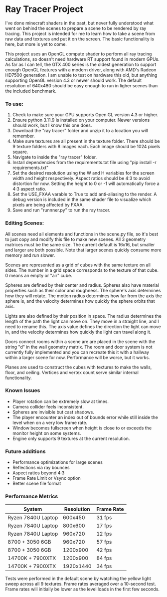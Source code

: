 # Ray Tracer Project

  I've done minecraft shaders in the past, but never fully understood what went on behind the scenes to prepare a scene to be rendered by ray tracing. This project is intended for me to learn how to take a scene from raw data and textures and put it on the screen. The basic functionality is here, but more is yet to come.

  This project uses an OpenGL compute shader to perform all ray tracing calculations, so doesn't need hardware RT support found in modern GPUs. As far as I can tell, the GTX 400 series is the oldest generation to support enough OpenGL features with a modern driver, along with AMD's Radeon HD7500 generation. I am unable to test on hardware this old, but anything supporting OpenGL version 4.3 or newer should work. The default resolution of 640x480 should be easy enough to run in ligher scenes than the included benchmark.

### To use:
  1. Check to make sure your GPU supports Open GL version 4.3 or higher.
  2. Ensure python 3.11.9 is installed on your computer. Newer versions should work, but I know this one does.
  3. Download the "ray tracer" folder and unzip it to a location you will remember.
  4. Make sure textures are all present in the texture folder. There should be 9 texture folders with 8 images each. Each image should be 1024 pixels square.
  5. Navigate to inside the "ray tracer" folder.
  6. Install dependencies from the requirements.txt file using "pip install -r requirements.txt"
  7. Set the desired resolution using the W and H variables for the screen width and height respectively. Aspect ratios should be 4:3 to avoid distortion for now. Setting the height to 0 or -1 will automatically force a 4:3 aspect ratio.
  8. Set the USE_FXAA varable to True to add anti-aliasing to the render. A debug version is included in the same shader file to visualize which pixels are being affected by FXAA.
  9. Save and run "runnner.py" to run the ray tracer.

### Editing Scenes:

  All scenes need all elements and functions in the scene.py file, so it's best to just copy and modify this file to make new scenes. All 3 geometry matrices must be the same size. The current default is 16x16, but smaller and larger are both possible. Note that larger scenes quickly consume more memory and run slower.

  Scenes are represented as a grid of cubes with the same texture on all sides. The number in a grid space corresponds to the texture of that cube. 0 means an empty or "air" cube.

  Spheres are defined by their center and radius. Spheres also have material properties such as their color and roughness. The sphere's axis determines how they will rotate. The motion radius determines how far from the axis the sphere is, and the velocity determines how quickly the sphere orbits that axis.

  Lights are also defined by their position in space. The radius determines the length of the path the light can move on. They move in a straight line, and I need to rename this. The axis value defines the direction the light can move in, and the velocity determines how quickly the light can travel along it.

  Doors connect rooms within a scene are are placed in the scene with the string "d" in the wall geometry matrix. The room and door system is not currently fully implemented and you can recreate this it with a hallway within a larger scene for now. Performance will be worse, but it works.

  Planes are used to construct the cubes with textures to make the walls, floor, and ceiling. Vertices and vertex count serve similar internal functionality.





### Known Issues
  * Player rotation can be extremely slow at times.
  * Camera collider feels inconsistent.
  * Spheres are invisible but cast shadows.
  * The player encounter an index out of bounds error while still inside the level when on a very low frame rate.
  * Window becomes fullscreen when height is close to or exceeds the monitor height on some systems.
  * Engine only supports 9 textures at the current resolution.

### Future additions
  * Performance optimizations for large scenes
  * Reflections via ray bounces
  * Aspect ratios beyond 4:3
  * Frame Rate Limit or Vsync option
  * Better scene file format

### Performance Metrics

|System|Resolution|Frame Rate|
|------|----------|----------|
|Ryzen 7840U Laptop|600x450|31 fps|
|Ryzen 7840U Laptop|800x600|17 fps|
|Ryzen 7840U Laptop|960x720|12 fps|
|8700 + 3050 6GB|960x720|57 fps|
|8700 + 3050 6GB|1200x900|42 fps|
|14700K + 7900XTX|1200x900|84 fps|
|14700K + 7900XTX|1920x1440|34 fps|

  Tests were performed in the default scene by watching the yellow light sweep across all 9 textures. Frame rates averaged over a 10-second test. Frame rates will initially be lower as the level loads in the first few seconds.